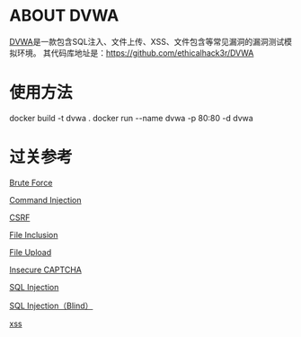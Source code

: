 # ABOUT DVWA
[DVWA](http://www.dvwa.co.uk/)是一款包含SQL注入、文件上传、XSS、文件包含等常见漏洞的漏洞测试模拟环境。
其代码库地址是：https://github.com/ethicalhack3r/DVWA


# 使用方法
docker build -t dvwa .
docker run --name dvwa -p 80:80 -d dvwa


# 过关参考
[Brute Force](http://www.freebuf.com/articles/web/116437.html)

[Command Injection ](http://www.freebuf.com/articles/web/116714.html)

[CSRF ](http://www.freebuf.com/articles/web/118352.html)

[File Inclusion ](http://www.freebuf.com/articles/web/119150.html)

[File Upload ](http://www.freebuf.com/articles/web/119467.html)

[Insecure CAPTCHA ](http://www.freebuf.com/articles/web/119692.html)

[SQL Injection ](http://www.freebuf.com/articles/web/120747.html)

[SQL Injection（Blind）](http://www.freebuf.com/articles/web/120985.html)

[xss](http://www.freebuf.com/articles/web/123779.html)